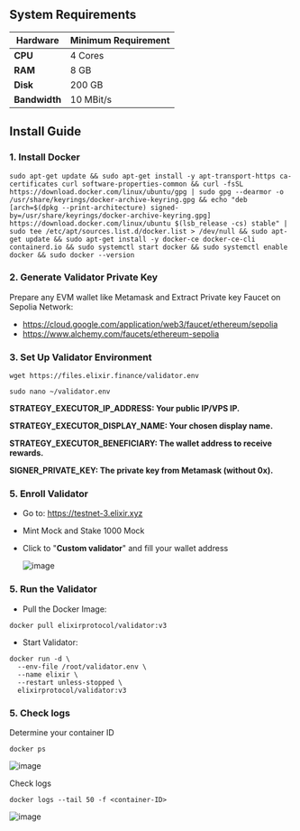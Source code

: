 ## System Requirements

| **Hardware** | **Minimum Requirement** |
|--------------|-------------------------|
| **CPU**      | 4 Cores                 |
| **RAM**      | 8 GB                    |
| **Disk**     | 200 GB                  |
| **Bandwidth**| 10 MBit/s               |

## Install Guide

### 1. Install Docker
```
sudo apt-get update && sudo apt-get install -y apt-transport-https ca-certificates curl software-properties-common && curl -fsSL https://download.docker.com/linux/ubuntu/gpg | sudo gpg --dearmor -o /usr/share/keyrings/docker-archive-keyring.gpg && echo "deb [arch=$(dpkg --print-architecture) signed-by=/usr/share/keyrings/docker-archive-keyring.gpg] https://download.docker.com/linux/ubuntu $(lsb_release -cs) stable" | sudo tee /etc/apt/sources.list.d/docker.list > /dev/null && sudo apt-get update && sudo apt-get install -y docker-ce docker-ce-cli containerd.io && sudo systemctl start docker && sudo systemctl enable docker && sudo docker --version
```
### 2. Generate Validator Private Key

Prepare any EVM wallet like Metamask and Extract Private key
Faucet on Sepolia Network:

- https://cloud.google.com/application/web3/faucet/ethereum/sepolia
- https://www.alchemy.com/faucets/ethereum-sepolia

### 3. Set Up Validator Environment
```
wget https://files.elixir.finance/validator.env
```
```
sudo nano ~/validator.env
```

**STRATEGY_EXECUTOR_IP_ADDRESS: Your public IP/VPS IP.**

**STRATEGY_EXECUTOR_DISPLAY_NAME: Your chosen display name.**

**STRATEGY_EXECUTOR_BENEFICIARY: The wallet address to receive rewards.**

**SIGNER_PRIVATE_KEY: The private key from Metamask (without 0x).**


### 5. Enroll Validator

- Go to: https://testnet-3.elixir.xyz
- Mint Mock and Stake 1000 Mock
- Click to "**Custom validator**" and fill your wallet address

  ![image](https://github.com/user-attachments/assets/7c8fccd3-20cc-4154-9953-e137439fe61b)

### 5. Run the Validator

- Pull the Docker Image:
```
docker pull elixirprotocol/validator:v3
```
- Start Validator:
```
docker run -d \
  --env-file /root/validator.env \
  --name elixir \
  --restart unless-stopped \
  elixirprotocol/validator:v3
```
### 5. Check logs

Determine your container ID
```
docker ps
```
![image](https://github.com/user-attachments/assets/3a99e2f2-5e19-4657-9a87-4e375294131b)

Check logs
```
docker logs --tail 50 -f <container-ID>

```
![image](https://github.com/user-attachments/assets/0bcda0f6-8cfc-4ade-b2ea-7a73f57bdffe)

